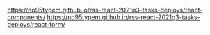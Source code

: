 https://no95typem.github.io/rss-react-2021q3-tasks-deploys/react-components/
https://no95typem.github.io/rss-react-2021q3-tasks-deploys/react-form/
